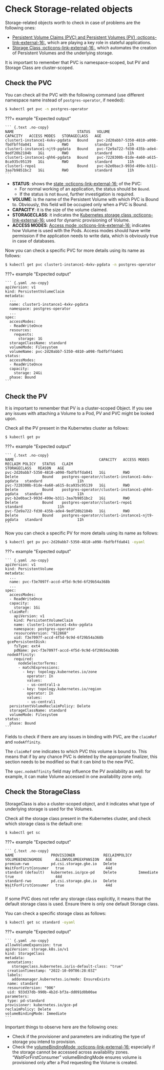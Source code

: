 # Check Storage-related objects

Storage-related objects worth to check in case of problems are the following ones:

* [Persistent Volume Claims (PVC) and Persistent Volumes (PV) :octicons-link-external-16:](https://kubernetes.io/docs/concepts/storage/persistent-volumes/), which are playing a key role in stateful applications.
* [Storage Class :octicons-link-external-16:](https://kubernetes.io/docs/concepts/storage/storage-classes/), which automates the creation of Persistent Volumes and the underlying storage.

It is important to remember that PVC is namespace-scoped, but PV and Storage Class are cluster-scoped.

## Check the PVC

You can check all the PVC with the following command (use different namespace name instead of `postgres-operator`, if needed):

``` {.bash data-prompt="$" }
$ kubectl get pvc -n postgres-operator
```

???+ example "Expected output"

    ``` {.text .no-copy}
    NAME                             STATUS   VOLUME                                     CAPACITY   ACCESS MODES   STORAGECLASS   AGE
    cluster1-instance1-4xkv-pgdata   Bound    pvc-2d20abb7-5350-4810-a098-fbdfbffda041   1Gi        RWO            standard       11h
    cluster1-instance1-njt9-pgdata   Bound    pvc-f2e9a722-fd30-435b-ade4-9edf20b2104b   1Gi        RWO            standard       11h
    cluster1-instance1-qhh6-pgdata   Bound    pvc-7228300b-81de-4a60-a615-8ca935c95139   1Gi        RWO            standard       11h
    cluster1-repo1                   Bound    pvc-b2e0bac3-993d-499e-b311-3aa7b9851bc2   1Gi        RWO            standard       11h
    ```

* **STATUS**: shows the [state :octicons-link-external-16:](https://kubernetes.io/docs/concepts/storage/persistent-volumes/#phase) of the PVC:
    * For normal working of an application, the status should be `Bound`.
    * If the status is not `Bound`, further investigation is required.
* **VOLUME**: is the name of the Persistent Volume with which PVC is Bound to. Obviously, this field will be occupied only when a PVC is Bound.
* **CAPACITY**: it is the size of the volume claimed.
* **STORAGECLASS**: it indicates the [Kubernetes storage class :octicons-link-external-16:](https://kubernetes.io/docs/concepts/storage/storage-classes/) used for dynamic provisioning of Volume.
* **ACCESS MODES**: [Access mode :octicons-link-external-16:](https://kubernetes.io/docs/concepts/storage/persistent-volumes/#access-modes) indicates how Volume is used with the Pods. Access modes should have write permission if the application needs to write data, which is obviously true in case of databases.

Now you can check a specific PVC for more details using its name as follows:

``` {.bash data-prompt="$" }
$ kubectl get pvc cluster1-instance1-4xkv-pgdata -n postgres-operator -oyaml # output stripped for brevity, name of PVC may vary
```

???+ example "Expected output"

    ``` {.yaml .no-copy}
    apiVersion: v1
    kind: PersistentVolumeClaim
    metadata:
      ...
      name: cluster1-instance1-4xkv-pgdata
      namespace: postgres-operator
      ...
    spec:
      accessModes:
      - ReadWriteOnce
      resources:
        requests:
          storage: 1G
      storageClassName: standard
      volumeMode: Filesystem
      volumeName: pvc-2d20abb7-5350-4810-a098-fbdfbffda041
    status:
      accessModes:
      - ReadWriteOnce
      capacity:
        storage: 24Gi
      phase: Bound
    ```

## Check the PV

It is important to remember that PV is a cluster-scoped Object. If you see any issues with attaching a Volume to a Pod, PV and PVC might be looked upon.

Check all the PV present in the Kubernetes cluster as follows:

``` {.bash data-prompt="$" }
$ kubectl get pv
```

???+ example "Expected output"

    ``` {.text .no-copy}
    NAME                                       CAPACITY   ACCESS MODES   RECLAIM POLICY   STATUS   CLAIM                                              STORAGECLASS   REASON   AGE
    pvc-2d20abb7-5350-4810-a098-fbdfbffda041   1Gi        RWO            Delete           Bound    postgres-operator/cluster1-instance1-4xkv-pgdata   standard                11h
    pvc-7228300b-81de-4a60-a615-8ca935c95139   1Gi        RWO            Delete           Bound    postgres-operator/cluster1-instance1-qhh6-pgdata   standard                11h
    pvc-b2e0bac3-993d-499e-b311-3aa7b9851bc2   1Gi        RWO            Delete           Bound    postgres-operator/cluster1-repo1                   standard                11h
    pvc-f2e9a722-fd30-435b-ade4-9edf20b2104b   1Gi        RWO            Delete           Bound    postgres-operator/cluster1-instance1-njt9-pgdata   standard                11h
    ```

Now you can check a specific PV for more details using its name as follows:

``` {.bash data-prompt="$" }
$ kubectl get pv pvc-2d20abb7-5350-4810-a098-fbdfbffda041 -oyaml
```

???+ example "Expected output"

    ``` {.yaml .no-copy}
    apiVersion: v1
    kind: PersistentVolume
    metadata:
      ...
      name: pvc-f3e7097f-accd-4f5d-9c9d-6f29b54a368b
      ...
    spec:
      accessModes:
      - ReadWriteOnce
      capacity:
        storage: 1Gi
      claimRef:
        apiVersion: v1
        kind: PersistentVolumeClaim
        name: cluster1-instance1-4xkv-pgdata
        namespace: postgres-operator
        resourceVersion: "912868"
        uid: f3e7097f-accd-4f5d-9c9d-6f29b54a368b
     gcePersistentDisk:
        fsType: ext4
        pdName: pvc-f3e7097f-accd-4f5d-9c9d-6f29b54a368b
     nodeAffinity:
        required:
          nodeSelectorTerms:
          - matchExpressions:
            - key: topology.kubernetes.io/zone
              operator: In
              values:
              - us-central1-a
            - key: topology.kubernetes.io/region
              operator: In
              values:
              - us-central1
      persistentVolumeReclaimPolicy: Delete
      storageClassName: standard
      volumeMode: Filesystem
    status:
      phase: Bound
    ```

Fields to check if there are any issues in binding with PVC, are the `claimRef` and `nodeAffinity`.

The `claimRef` one indicates to which PVC this volume is bound to. This means that if by any chance PVC is deleted by the appropriate finalizer, this section needs to be modified so that it can bind to the new PVC.

The `spec.nodeAffinity` field may influence the PV availability as well: for example, it can make Volume accessed in one availability zone only.


## Check the StorageClass

StorageClass is also a cluster-scoped object, and it indicates what type of underlying storage is used for the Volumes.

Check all the storage class present in the Kubernetes cluster, and check which storage class is the default one:

``` {.bash data-prompt="$" }
$ kubectl get sc
```

???+ example "Expected output"

    ``` {.text .no-copy}
    NAME                 PROVISIONER             RECLAIMPOLICY   VOLUMEBINDINGMODE      ALLOWVOLUMEEXPANSION   AGE
    premium-rwo          pd.csi.storage.gke.io   Delete          WaitForFirstConsumer   true                   44d
    standard (default)   kubernetes.io/gce-pd    Delete          Immediate              true                   44d
    standard-rwo         pd.csi.storage.gke.io   Delete          WaitForFirstConsumer   true                   44d
    ```

If some PVC does not refer any storage class explicitly, it means that the default storage class is used. Ensure there is only one default Storage class.

You can check a specific storage class as follows:

``` {.bash data-prompt="$" }
$ kubectl get sc standard -oyaml
```

???+ example "Expected output"

    ``` {.yaml .no-copy}
    allowVolumeExpansion: true
    apiVersion: storage.k8s.io/v1
    kind: StorageClass
    metadata:
     annotations:
       storageclass.kubernetes.io/is-default-class: "true"
     creationTimestamp: "2022-10-09T06:28:03Z"
     labels:
       addonmanager.kubernetes.io/mode: EnsureExists
     name: standard
     resourceVersion: "906"
     uid: 933d37db-990b-4b2d-bf3a-dd091d0b00ae
    parameters:
     type: pd-standard
    provisioner: kubernetes.io/gce-pd
    reclaimPolicy: Delete
    volumeBindingMode: Immediate
    ```

Important things to observe here are the following ones:

* Check if the provisioner and parameters are indicating the type of storage you intend to provision.
* Check the [volumeBindingMode :octicons-link-external-16:](https://kubernetes.io/docs/concepts/storage/storage-classes/#volume-binding-mode) especially if the storage cannot be accessed across availability zones. “WaitForFirstConsumer” volumeBindingMode ensures volume is provisioned only after a Pod requesting the Volume is created.
